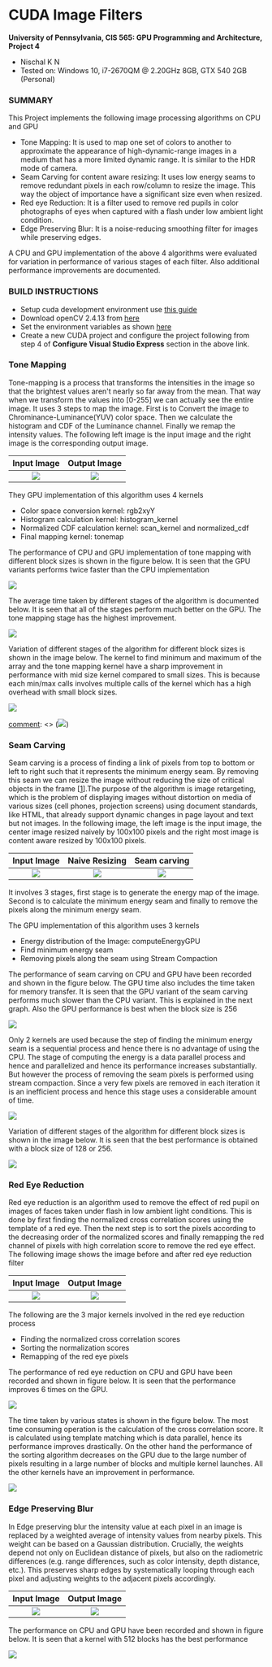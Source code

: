 CUDA Image Filters
==================

**University of Pennsylvania, CIS 565: GPU Programming and Architecture, Project 4**

* Nischal K N
* Tested on: Windows 10, i7-2670QM @ 2.20GHz 8GB, GTX 540 2GB (Personal)

### SUMMARY
This Project implements the following image processing algorithms on CPU and GPU
* Tone Mapping: It is used to map one set of colors to another to approximate the appearance of high-dynamic-range images in a medium that has a more limited dynamic range. It is similar to the HDR mode of camera.
* Seam Carving for content aware resizing: It uses low energy seams to remove redundant pixels in each row/column to resize the image. This way the object of importance have a significant size even when resized.
* Red eye Reduction: It is a filter used to remove red pupils in color photographs of eyes when captured with a flash under low ambient light condition.
* Edge Preserving Blur: It is a noise-reducing smoothing filter for images while preserving edges.

A CPU and GPU implementation of the above 4 algorithms were evaluated for variation in performance of various stages of each filter. Also additional performance improvements are documented.

### BUILD INSTRUCTIONS
* Setup cuda development environment use [this guide](https://github.com/nischalkn/Project0-CUDA-Getting-Started/blob/master/INSTRUCTION.md#part-1-setting-up-your-development-environment)
* Download openCV 2.4.13 from [here](https://sourceforge.net/projects/opencvlibrary/files/opencv-win/)
* Set the environment variables as shown [here](http://opencv-srf.blogspot.com/2013/05/installing-configuring-opencv-with-vs.html)
* Create a new CUDA project and configure the project following from step 4 of **Configure Visual Studio Express** section in the above link.

### Tone Mapping
Tone-mapping is a process that transforms the intensities in the image so that the brightest values aren't nearly so far away from the mean. That way when we transform the values into [0-255] we can actually see the entire image. It uses 3 steps to map the image. First is to Convert the image to Chrominance-Luminance(YUV) color space. Then we calculate the histogram and CDF of the Luminance channel. Finally we remap the intensity values. The following left image is the input image and the right image is the corresponding output image.

Input Image                |  Output Image
:-------------------------:|:-------------------------:
![](image/input1.jpg)      |  ![](image/output1.png)

They GPU implementation of this algorithm uses 4 kernels
* Color space conversion kernel: rgb2xyY
* Histogram calculation kernel: histogram_kernel
* Normalized CDF calculation kernel: scan_kernel and normalized_cdf
* Final mapping kernel: tonemap

The performance of CPU and GPU implementation of tone mapping with different block sizes is shown in the figure below. It is seen that the GPU variants performs twice faster than the CPU implementation

![](image/graph1a.jpg)

The average time taken by different stages of the algorithm is documented below. It is seen that all of the stages perform much better on the GPU. The tone mapping stage has the highest improvement.

![](image/graph1b.jpg)

Variation of different stages of the algorithm for different block sizes is shown in the image below. The kernel to find minimum and maximum of the array and the tone mapping kernel have a sharp improvement in performance with mid size kernel compared to small sizes. This is because each min/max calls involves multiple calls of the kernel which has a high overhead with small block sizes.

![](image/graph1c.jpg)

[comment]: <> (additionally the performance of the algorithm was further improved by changing .... The effect of this can be seen in the following image.)

[comment]: <> (![](image/graph3.png))

### Seam Carving
Seam carving is a process of finding a link of pixels from top to bottom or left to right such that it represents the minimum energy seam. By removing this seam we can resize the image without reducing the size of critical objects in the frame [[1](http://perso.crans.org/frenoy/matlab2012/seamcarving.pdf)].The purpose of the algorithm is image retargeting, which is the problem of displaying images without distortion on media of various sizes (cell phones, projection screens) using document standards, like HTML, that already support dynamic changes in page layout and text but not images.
In the following image, the left image is the input image, the center image resized naively by 100x100 pixels and the right most image is content aware resized by 100x100 pixels.

Input Image                |  Naive Resizing           |  Seam carving            
:-------------------------:|:-------------------------:|:------------------------:
![](image/input2.png)      |  ![](image/output2a.png)  | ![](image/output2.jpg)  

It involves 3 stages, first stage is to generate the energy map of the image. Second is to calculate the minimum energy seam and finally to remove the pixels along the minimum energy seam.

The GPU implementation of this algorithm uses 3 kernels
* Energy distribution of the Image: computeEnergyGPU
* Find minimum energy seam
* Removing pixels along the seam using Stream Compaction

The performance of seam carving on CPU and GPU have been recorded and shown in the figure below. The GPU time also includes the time taken for memory transfer. It is seen that the GPU variant of the seam carving performs much slower than the CPU variant. This is explained in the next graph. Also the GPU performance is best when the block size is 256

![](image/graph2a.jpg)

Only 2 kernels are used because the step of finding the minimum energy seam is a sequential process and hence there is no advantage of using the CPU. The stage of computing the energy is a data parallel process and hence and parallelized and hence its performance increases substantially. But however the process of removing the seam pixels is performed using stream compaction. Since a very few pixels are removed in each iteration it is an inefficient process and hence this stage uses a considerable amount of time.

![](image/graph2b.jpg)

Variation of different stages of the algorithm for different block sizes is shown in the image below. It is seen that the best performance is obtained with a block size of 128 or 256.

![](image/graph2c.jpg)

### Red Eye Reduction
Red eye reduction is an algorithm used to remove the effect of red pupil on images of faces taken under flash in low ambient light conditions. This is done by first finding the normalized cross correlation scores using the template of a red eye. Then the next step is to sort the pixels according to the decreasing order of the normalized scores and finally remapping the red channel of pixels with high correlation score to remove the red eye effect. The following image shows the image before and after red eye reduction filter

Input Image                |  Output Image
:-------------------------:|:-------------------------:
![](image/input3.jpg)      |  ![](image/output3.jpg)

The following are the 3 major kernels involved in the red eye reduction process
* Finding the normalized cross correlation scores
* Sorting the normalization scores
* Remapping of the red eye pixels

The performance of red eye reduction on CPU and GPU have been recorded and shown in figure below. It is seen that the performance improves 6 times on the GPU.

![](image/graph3a.jpg)

The time taken by various states is shown in the figure below. The most time consuming operation is the calculation of the cross correlation score. It is calculated using template matching which is data parallel, hence its performance improves drastically. On the other hand the performance of the sorting algorithm decreases on the GPU due to the large number of pixels resulting in a large number of blocks and multiple kernel launches. All the other kernels have an improvement in performance.

![](image/graph3b.jpg)

### Edge Preserving Blur
 In Edge preserving blur the intensity value at each pixel in an image is replaced by a weighted average of intensity values from nearby pixels. This weight can be based on a Gaussian distribution. Crucially, the weights depend not only on Euclidean distance of pixels, but also on the radiometric differences (e.g. range differences, such as color intensity, depth distance, etc.). This preserves sharp edges by systematically looping through each pixel and adjusting weights to the adjacent pixels accordingly.

Input Image                |  Output Image
:-------------------------:|:-------------------------:
![](image/input4.jpg)      |  ![](image/output4.jpg)

The performance on CPU and GPU have been recorded and shown in figure below. It is seen that a kernel with 512 blocks has the best performance

![](image/graph4a.jpg)
